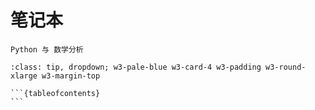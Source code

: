 # 笔记本

```{div} w3-pale-green w3-card w3-padding w3-round-xlarge w3-margin-top
Python 与 数学分析
```

````{admonition} 本站目录
:class: tip, dropdown; w3-pale-blue w3-card-4 w3-padding w3-round-xlarge w3-margin-top

```{tableofcontents}
```
````
